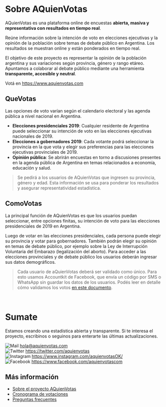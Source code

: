 # Sobre AQuienVotas

AQuienVotas es una plataforma online de encuestas **abierta, masiva y representativa con resultados en tiempo real**. 

Reúne información sobre la intención de voto en elecciones ejecutivas y la opinión de la población sobre temas de debate público en Argentina. Los resultados se muestran online y están ponderados en tiempo real.

El objetivo de este proyecto es representar la opinión de la población argentina y sus variaciones según provincia, género y rango etáreo. Apuntamos a colaborar al debate público mediante una herramienta **transparente, accesible y neutral**.

Votá en https://www.aquienvotas.com

## QueVotas

Las opciones de voto varían según el calendario electoral y las agenda pública a nivel nacional en Argentina.

- **Elecciones presidenciales 2019**: Cualquier residente de Argentina puede seleccionar su intención de voto en las elecciones ejecutivas nacionales de 2019.
- **Elecciones a gobernadores 2019**: Cada votante podrá seleccionar la provincia en la que vota y elegir sus preferencias para las elecciones ejecutivas provinciales de 2019.
- **Opinión pública**: Se abrirán encuestas en torno a discusiones presentes en la agenda pública de Argentina en temas relacionados a economía, educación y salud.

> Se pedirá a los usuarios de AQuienVotas que ingresen su provincia, género y edad. Esta información se usa para ponderar los resultados y asegurar representatividad estadística. 

## ComoVotas

La principal función de AQuienVotas es que los usuarios puedan seleccionar, entre opciones finitas, su intención de voto para las elecciones presidenciales de 2019 en Argentina. 

Luego de votar en las elecciones presidenciales, cada persona puede elegir su provincia y votar para gobernadores. También podrán elegir su opinión en temas de debate público, por ejemplo sobre la Ley de Interrupción Voluntaria del Embarazo (legalización del aborto). Para acceder a las elecciones provinciales y de debate público los usuarios deberán ingresar sus datos demográficos.

> Cada usuario de aQuienVotas deberá ser validado como único. Para esto usamos Accountkit de Facebook, que envía un código por SMS o WhatsApp sin guardar los datos de los usuarios. Podés leer en detalle cómo validamos los votos [en este documento](https://github.com/andresmoritan/aquienvotas/blob/master/about/validacion-votantes.md).

<br>

# Sumate

Estamos creando una estadística abierta y transparente. Si te interesa el proyecto, escribinos o seguinos para enterarte las últimas actualizaciones.

![Mail](https://github.com/andresmoritan/aquienvotas/blob/master/about/logos/gmail.png) hola@aquienvotas.com <br>
![Twitter](https://github.com/andresmoritan/aquienvotas/blob/master/about/logos/twitter.png) https://twitter.com/aquienvotas <br>
![Instagram](https://github.com/andresmoritan/aquienvotas/blob/master/about/logos/instagram.png) https://www.instagram.com/aquienvotasOK/  <br>
![Facebook](https://github.com/andresmoritan/aquienvotas/blob/master/about/logos/facebook.png) https://www.facebook.com/aquienvotascom

## Más información

- [Sobre el proyecto AQuienVotas](https://github.com/andresmoritan/aquienvotas/blob/master/about/el-proyecto.md)
- [Cronograma de votaciones](https://github.com/andresmoritan/aquienvotas/blob/master/about/cronograma-votaciones.md)
- [Preguntas frecuentes](https://github.com/andresmoritan/aquienvotas/blob/master/about/preguntas-frecuentes.md)
